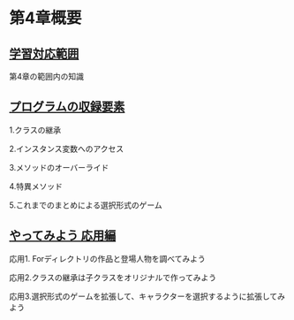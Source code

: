 # 第4章概要

<u><h2> 学習対応範囲 </h2></u>

第4章の範囲内の知識

<u><h2> プログラムの収録要素 </h2></u>

1.クラスの継承

2.インスタンス変数へのアクセス

3.メソッドのオーバーライド

4.特異メソッド

5.これまでのまとめによる選択形式のゲーム


<u><h2> やってみよう 応用編 </h2></u>

応用1. Forディレクトリの作品と登場人物を調べてみよう

応用2.クラスの継承は子クラスをオリジナルで作ってみよう

応用3.選択形式のゲームを拡張して、キャラクターを選択するように拡張してみよう



